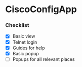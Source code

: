 # CiscoConfigApp
### Checklist
- [x] Basic view
- [x] Telnet login
- [x] Guides for help
- [x] Basic popup
- [ ] Popups for all relevant places
